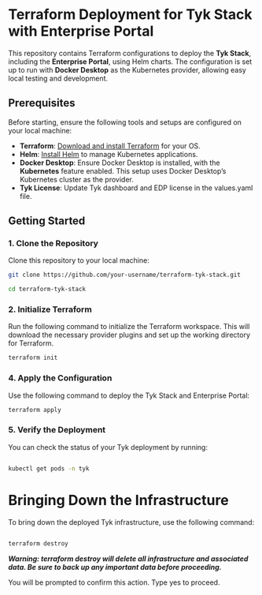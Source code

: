 # Terraform Deployment for Tyk Stack with Enterprise Portal

This repository contains Terraform configurations to deploy the **Tyk Stack**, including the **Enterprise Portal**, using Helm charts. The configuration is set up to run with **Docker Desktop** as the Kubernetes provider, allowing easy local testing and development.

## Prerequisites

Before starting, ensure the following tools and setups are configured on your local machine:

- **Terraform**: [Download and install Terraform](https://www.terraform.io/downloads) for your OS.
- **Helm**: [Install Helm](https://helm.sh/docs/intro/install/) to manage Kubernetes applications.
- **Docker Desktop**: Ensure Docker Desktop is installed, with the **Kubernetes** feature enabled. This setup uses Docker Desktop’s Kubernetes cluster as the provider.
- **Tyk License**: Update Tyk dashboard and EDP license in the values.yaml file.

## Getting Started

### 1. Clone the Repository
Clone this repository to your local machine:

```bash
git clone https://github.com/your-username/terraform-tyk-stack.git

cd terraform-tyk-stack
```

### 2. Initialize Terraform

Run the following command to initialize the Terraform workspace. This will download the necessary provider plugins and set up the working directory for Terraform.

```bash
terraform init
```


### 4. Apply the Configuration
Use the following command to deploy the Tyk Stack and Enterprise Portal:

```bash
terraform apply
```

### 5. Verify the Deployment
You can check the status of your Tyk deployment by running:

```bash

kubectl get pods -n tyk
```

# Bringing Down the Infrastructure
To bring down the deployed Tyk infrastructure, use the following command:

```bash

terraform destroy
```
***Warning: terraform destroy will delete all infrastructure and associated data. Be sure to back up any important data before proceeding.***

You will be prompted to confirm this action. Type yes to proceed.
